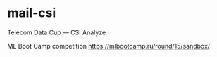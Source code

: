 # mail-csi
Telecom Data Cup — CSI Analyze

ML Boot Camp competition
https://mlbootcamp.ru/round/15/sandbox/